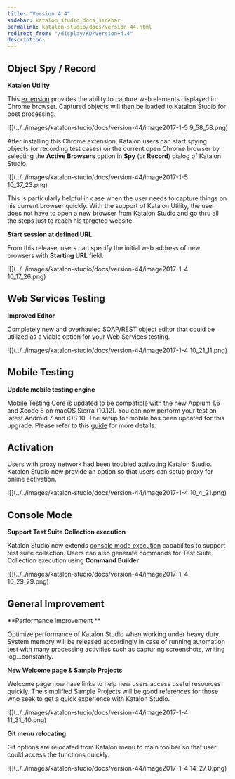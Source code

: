 ```yaml
---
title: "Version 4.4" 
sidebar: katalon_studio_docs_sidebar
permalink: katalon-studio/docs/version-44.html 
redirect_from: "/display/KD/Version+4.4" 
description: 
---
```

Object Spy / Record
-------------------

**Katalon Utility**

This [extension](https://chrome.google.com/webstore/detail/katalon-utility/ljdobmomdgdljniojadhoplhkpialdid) provides the ability to capture web elements displayed in Chrome browser. Captured objects will then be loaded to Katalon Studio for post processing.

![](../../images/katalon-studio/docs/version-44/image2017-1-5 9_58_58.png)

After installing this Chrome extension, Katalon users can start spying objects (or recording test cases) on the current open Chrome browser by selecting the **Active Browsers** option in **Spy** (or **Record**) dialog of Katalon Studio.   

![](../../images/katalon-studio/docs/version-44/image2017-1-5 10_37_23.png)

This is particularly helpful in case when the user needs to capture things on his current browser quickly. With the support of Katalon Utility, the user does not have to open a new browser from Katalon Studio and go thru all the steps just to reach his targeted website.

  

**Start session at defined URL**

From this release, users can specify the initial web address of new browsers with **Starting URL** field.

![](../../images/katalon-studio/docs/version-44/image2017-1-4 10_17_26.png)

Web Services Testing
--------------------

**Improved Editor**

Completely new and overhauled SOAP/REST object editor that could be utilized as a viable option for your Web Services testing.

![](../../images/katalon-studio/docs/version-44/image2017-1-4 10_21_11.png)

Mobile Testing
--------------

**Update mobile testing engine**

Mobile Testing Core is updated to be compatible with the new Appium 1.6 and Xcode 8 on macOS Sierra (10.12). You can now perform your test on latest Android 7 and iOS 10. The setup for mobile has been updated for this upgrade. Please refer to this [guide](http://docs.katalon.com/display/KD/Mobile+on+macOS) for more details.

  

Activation
----------

Users with proxy network had been troubled activating Katalon Studio. Katalon Studio now provide an option so that users can setup proxy for online activation.

![](../../images/katalon-studio/docs/version-44/image2017-1-4 10_4_21.png)

Console Mode
------------

**Support Test Suite Collection execution**

Katalon Studio now extends [console mode execution](http://docs.katalon.com/display/KD/Console+Mode+Execution) capabilites to support test suite collection. Users can also generate commands for Test Suite Collection execution using **Command Builder**.

![](../../images/katalon-studio/docs/version-44/image2017-1-4 10_29_29.png)

General Improvement
-------------------

**Performance Improvement **

Optimize performance of Katalon Studio when working under heavy duty. System memory will be released accordingly in case of running automation test with many processing activities such as capturing screenshots, writing log...constantly.

**New Welcome page & Sample Projects**

Welcome page now have links to help new users access useful resources quickly. The simplified Sample Projects will be good references for those who seek to get a quick experience with Katalon Studio.

![](../../images/katalon-studio/docs/version-44/image2017-1-4 11_31_40.png)

**Git menu relocating**

Git options are relocated from Katalon menu to main toolbar so that user could access the functions quickly.

![](../../images/katalon-studio/docs/version-44/image2017-1-4 14_27_0.png)
